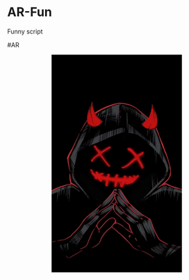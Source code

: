 # AR-Fun
Funny script 

#AR
<p align="center">
<img src='IMG_20230303_205217.jpg' style="height:500px;width:300px;" >
</p>
